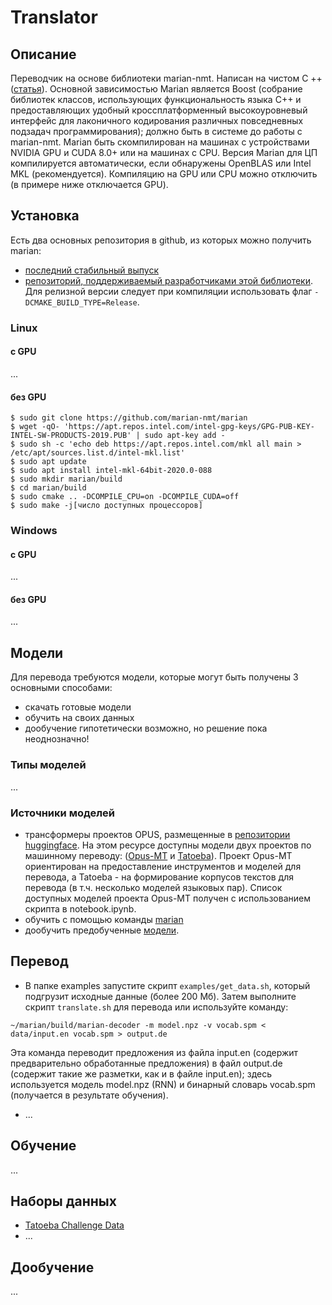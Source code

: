 # Translator

## Описание
Переводчик на основе библиотеки marian-nmt. Написан на чистом C ++ ([статья](http://www.aclweb.org/anthology/P18-4020)). 
Основной зависимостью Marian является Boost (собрание библиотек классов, использующих функциональность языка C++ и предоставляющих удобный кроссплатформенный высокоуровневый интерфейс для лаконичного кодирования различных повседневных подзадач программирования); должно быть в системе до работы с marian-nmt.
Marian быть скомпилирован на машинах с устройствами NVIDIA GPU и CUDA 8.0+ или на машинах с CPU. Версия Marian для ЦП компилируется автоматически, если обнаружены OpenBLAS или Intel MKL (рекомендуется). Компиляцию на GPU или CPU можно отключить (в примере ниже отключается GPU).

## Установка
Есть два основных репозитория в github, из которых можно получить marian:

- [последний стабильный выпуск](https://github.com/marian-nmt/marian)
- [репозиторий, поддерживаемый разработчиками этой библиотеки](https://github.com/marian-nmt/marian-dev).
Для релизной версии следует при компиляции использовать флаг ```-DCMAKE_BUILD_TYPE=Release```. 

### Linux

#### c GPU
...

#### без GPU
```
$ sudo git clone https://github.com/marian-nmt/marian
$ wget -qO- 'https://apt.repos.intel.com/intel-gpg-keys/GPG-PUB-KEY-INTEL-SW-PRODUCTS-2019.PUB' | sudo apt-key add -
$ sudo sh -c 'echo deb https://apt.repos.intel.com/mkl all main > /etc/apt/sources.list.d/intel-mkl.list'
$ sudo apt update
$ sudo apt install intel-mkl-64bit-2020.0-088
$ sudo mkdir marian/build
$ cd marian/build
$ sudo cmake .. -DCOMPILE_CPU=on -DCOMPILE_CUDA=off
$ sudo make -j[число доступных процессоров]
```

### Windows
#### c GPU
...

#### без GPU
...

## Модели
Для перевода требуются модели, которые могут быть получены 3 основными способами:
- скачать готовые модели
- обучить на своих данных
- дообучение гипотетически возможно, но решение пока неоднозначно!

### Типы моделей
...

### Источники моделей
- трансформеры проектов OPUS, размещенные в [репозитории huggingface](https://huggingface.co/Helsinki-NLP).
  На этом ресурсе доступны модели двух проектов по машинному переводу:
  ([Opus-MT](https://github.com/Helsinki-NLP/Opus-MT)
  и [Tatoeba](https://tatoeba.org/ru/)).
  Проект Opus-MT ориентирован на предоставление инструментов и моделей для перевода, 
  а Tatoeba - на формирование корпусов текстов для перевода (в т.ч. несколько моделей языковых пар).
  Список доступных моделей проекта Opus-MT получен с использованием скрипта в notebook.ipynb.
- обучить с помощью команды [marian](https://marian-nmt.github.io/docs/)
- дообучить предобученные [модели](https://huggingface.co/transformers/model_doc/marian.html).



## Перевод
- В папке examples запустите скрипт ```examples/get_data.sh```, который подгрузит исходные данные (более 200 Мб).
Затем выполните скрипт ```translate.sh``` для перевода или используйте команду:
``` 
~/marian/build/marian-decoder -m model.npz -v vocab.spm < data/input.en vocab.spm > output.de
```
Эта команда переводит предложения из файла input.en (содержит предварительно обработанные предложения)
в файл output.de (содержит такие же разметки, как и в файле input.en);
здесь используется модель model.npz (RNN) и бинарный словарь vocab.spm (получается в результате обучения).
- ...

## Обучение
...

## Наборы данных
- [Tatoeba Challenge Data](https://github.com/Helsinki-NLP/Tatoeba-Challenge/tree/master/data)
- ...

## Дообучение
...
